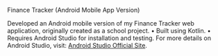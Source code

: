 Finance Tracker (Android Mobile App Version)

Developed an Android mobile version of my Finance Tracker web application, originally created as a school project.
	•	Built using Kotlin.
	•	Requires Android Studio for installation and testing.
For more details on Android Studio, visit: [Android Studio Official Site](https://developer.android.com/studio?gad_source=1&gclid=CjwKCAjwp8--BhBREiwAj7og15I_ZLjfFXKr7JmlFhEyXQ-Oscgkv6q54ZkrSGd7vOwUuvRMhLDoVBoCxYwQAvD_BwE&gclsrc=aw.ds).
